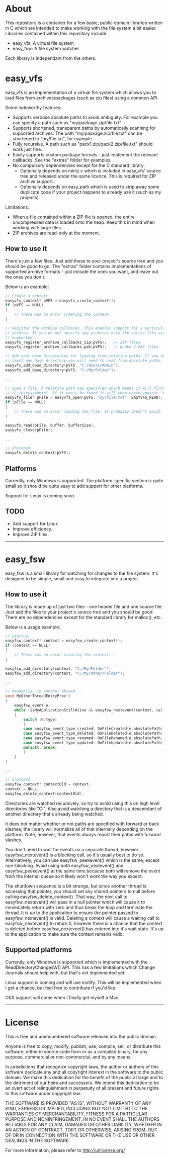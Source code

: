 # About
This repository is a container for a few basic, public domain libraries written in C
which are intended to make working with the file system a bit easier. Libraries contained
within this repository include:
 - easy_vfs: A virtual file system
 - easy_fsw: A file system watcher
 
Each library is independant from the others.


# easy_vfs
easy_vfs is an implementation of a virtual file system which allows you to load files
from archives/packages (such as zip files) using a common API.

Some noteworthy features:
 - Supports verbose absolute paths to avoid ambiguity. For example you can specify a path
   such as "my/package.zip/file.txt"
 - Supports shortened, transparent paths by automatically scanning for supported archives. The
   path "my/package.zip/file.txt" can be shortened to "my/file.txt", for example.
 - Fully recursive. A path such as "pack1.zip/pack2.zip/file.txt" should work just fine.
 - Easily supports custom package formats - just implement the relevant callbacks. See
   the "extras" folder for examples.
 - No compulsory dependencies except for the C standard library.
    - Optionally depends on miniz.c which is included in easy_vfs' source tree and released
	  under the same licence. This is required for ZIP archive support.
	- Optionally depends on easy_path which is used to strip away some duplicate code if
	  your project happens to already use it (such as my projects).

Limitations:
 - When a file contained within a ZIP file is opened, the entire uncompressed data is loaded
   onto the heap. Keep this in mind when working with large files.
 - ZIP archives are read-only at the moment.

 
## How to use it
There's just a few files. Just add these to your project's source tree and you should be
good to go. The "extras" folder contains implementations of supported archive formats -
just include the ones you want, and leave out the ones you don't.

Below is an example:
```c
// Create a context.
easyvfs_context* pVFS = easyvfs_create_context();
if (pVFS == NULL)
{
	// There was an error creating the context.
}

// Register the archive callbacks. This enables support for a particular type of
// archive. If you do not specify any archives only the native file system will be
// supported.
easyvfs_register_archive_callbacks_zip(pVFS);	// ZIP files.
easyvfs_register_archive_callbacks_pak(pVFS);	// Quake 2 PAK files.

// Add your base directories for loading from relative paths. If you do not specify at
// least one base directory you will need to load from absolute paths.
easyvfs_add_base_directory(pVFS, "C:/Users/Admin");
easyvfs_add_base_directory(pVFS, "C:/My/Folder");

...

// Open a file. A relative path was specified which means it will first check it against
// "C:/Users/Admin". If it can't be found it will then check against "C:/My/Folder".
easyvfs_file* pFile = easyvfs_open(pVFS, "my/file.txt", EASYVFS_READ);
if (pFile == NULL)
{
	// There was an error loading the file. It probably doesn't exist.
}

easyvfs_read(pFile, buffer, bufferSize);
easyvfs_close(pFile);

...

// Shutdown.
easyvfs_delete_context(pVFS);
```


## Platforms
Currently, only Windows is supported. The platform-specific section is quite small so it
should be quite easy to add support for other platforms.

Support for Linux is coming soon.


## TODO
 - Add support for Linux
 - Improve efficiency.
 - Improve ZIP files.

 
---


# easy_fsw
easy_fsw is a small library for watching for changes to the file system. It's designed to be
simple, small and easy to integrate into a project.


## How to use it
The library is made up of just two files - one header file and one source file. Just add the
files to your project's source tree and you should be good. There are no dependencies except
for the standard library for malloc(), etc.

Below is a usage example:
```c
// Startup.
easyfsw_context* context = easyfsw_create_context();
if (context == NULL)
{
	// There was an error creating the context...
}

easyfsw_add_directory(context, "C:/My/Folder");
easyfsw_add_directory(context, "C:/My/Other/Folder");

...

// Meanwhile, in another thread...
void MyOtherThreadEntryProc()
{
	easyfsw_event e;
	while (isMyApplicationStillAlive && easyfsw_nextevent(context, &e))
	{
		switch (e.type)
		{
		case easyfsw_event_type_created: OnFileCreated(e.absolutePath); break;
		case easyfsw_event_type_deleted: OnFileDeleted(e.absolutePath); break;
		case easyfsw_event_type_renamed: OnFileRenamed(e.absolutePath, e.absolutePathNew); break;
		case easyfsw_event_type_updated: OnFileUpdated(e.absolutePath); break;
		default: break;
		}
	}
}

...

// Shutdown
easyfsw_context* contextOld = context;
context = NULL;
easyfsw_delete_context(contextOld);
```
Directories are watched recursively, so try to avoid using this on high level directories
like "C:\". Also avoid watching a directory that is a descendant of another directory that's
already being watched.

It does not matter whether or not paths are specified with forward or back slashes; the
library will normalize all of that internally depending on the platform. Note, however,
that events always report their paths with forward slashes.

You don't need to wait for events on a separate thread, however easyfsw_nextevent() is
a blocking call, so it's usually best to do so. Alternatively, you can use
easyfsw_peekevent() which is the same, except non-blocking. Avoid using both
easyfsw_nextevent() and easyfsw_peekevent() at the same time because both will remove
the event from the internal queue so it likely won't work the way you expect.

The shutdown sequence is a bit strange, but since another thread is accessing that pointer,
you should set any shared pointers to null before calling easyfsw_delete_context(). That way,
the next call to easyfsw_nextevent() will pass in a null pointer which will cause it to
immediately return with zero and thus break the loop and terminate the thread. It is up to
the application to ensure the pointer passed to easyfsw_nextevent() is valid. Deleting a context
will cause a waiting call to easyfsw_nextevent() to return 0, however there is a chance that the
context is deleted before easyfsw_nextevent() has entered into it's wait state. It's up to the
application to make sure the context remains valid.


## Supported platforms
Currently, only Windows is supported which is implemented with the ReadDirectoryChangesW()
API. This has a few limitations which Change Journals should help with, but that's not
implemented yet.

Linux support is coming and will use inotify. This will be implemented when I get a chance,
but feel free to contribute if you'd like.

OSX support will come when I finally get myself a Mac.

 
---


# License
This is free and unencumbered software released into the public domain.

Anyone is free to copy, modify, publish, use, compile, sell, or
distribute this software, either in source code form or as a compiled
binary, for any purpose, commercial or non-commercial, and by any
means.

In jurisdictions that recognize copyright laws, the author or authors
of this software dedicate any and all copyright interest in the
software to the public domain. We make this dedication for the benefit
of the public at large and to the detriment of our heirs and
successors. We intend this dedication to be an overt act of
relinquishment in perpetuity of all present and future rights to this
software under copyright law.

THE SOFTWARE IS PROVIDED "AS IS", WITHOUT WARRANTY OF ANY KIND,
EXPRESS OR IMPLIED, INCLUDING BUT NOT LIMITED TO THE WARRANTIES OF
MERCHANTABILITY, FITNESS FOR A PARTICULAR PURPOSE AND NONINFRINGEMENT.
IN NO EVENT SHALL THE AUTHORS BE LIABLE FOR ANY CLAIM, DAMAGES OR
OTHER LIABILITY, WHETHER IN AN ACTION OF CONTRACT, TORT OR OTHERWISE,
ARISING FROM, OUT OF OR IN CONNECTION WITH THE SOFTWARE OR THE USE OR
OTHER DEALINGS IN THE SOFTWARE.

For more information, please refer to <http://unlicense.org/>